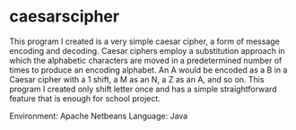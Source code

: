 # caesarscipher
This program I created is a very simple caesar cipher, a form of message encoding and decoding. Caesar ciphers employ a substitution approach in which the alphabetic characters are moved in a predetermined number of times to produce an encoding alphabet. An A would be encoded as a B in a Caesar cipher with a 1 shift, a M as an N, a Z as an A, and so on. This program I created only shift letter once and has a simple straightforward feature that is enough for school project. 

Environment: Apache Netbeans
Language: Java
